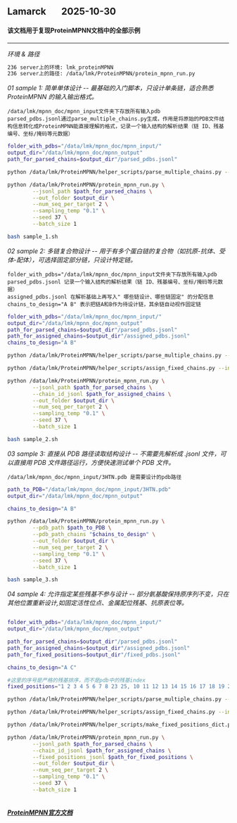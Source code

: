 ## Lamarck &nbsp; &nbsp; &nbsp; 2025-10-30
#### 该文档用于复现ProteinMPNN文档中的全部示例
---

*环境 & 路径*
```bash
236 server上的环境: lmk_proteinMPNN
236 server上的路径: /data/lmk/ProteinMPNN/protein_mpnn_run.py
```

*01  sample 1: 简单单体设计 -- 最基础的入门脚本，只设计单条链，适合熟悉 ProteinMPNN 的输入输出格式。*
```
/data/lmk/mpnn_doc/mpnn_input文件夹下存放所有输入pdb
parsed_pdbs.jsonl通过parse_multiple_chains.py生成，作用是将原始的PDB文件结构信息转化成ProteinMPNN能直接理解的格式，记录一个输入结构的解析结果（链 ID、残基编号、坐标/掩码等元数据）
```
```bash
folder_with_pdbs="/data/lmk/mpnn_doc/mpnn_input/"
output_dir="/data/lmk/mpnn_doc/mpnn_output"
path_for_parsed_chains=$output_dir"/parsed_pdbs.jsonl"

python /data/lmk/ProteinMPNN/helper_scripts/parse_multiple_chains.py --input_path=$folder_with_pdbs --output_path=$path_for_parsed_chains

python /data/lmk/ProteinMPNN/protein_mpnn_run.py \
        --jsonl_path $path_for_parsed_chains \
        --out_folder $output_dir \
        --num_seq_per_target 2 \
        --sampling_temp "0.1" \
        --seed 37 \
        --batch_size 1
```
```bash
bash sample_1.sh
```

*02  sample 2: 多链复合物设计 -- 用于有多个蛋白链的复合物（如抗原-抗体、受体-配体），可选择固定部分链，只设计特定链。*
```
folder_with_pdbs="/data/lmk/mpnn_doc/mpnn_input文件夹下存放所有输入pdb
parsed_pdbs.jsonl 记录一个输入结构的解析结果（链 ID、残基编号、坐标/掩码等元数据）
assigned_pdbs.jsonl 在解析基础上再写入" 哪些链设计、哪些链固定" 的分配信息
chains_to_design="A B" 表示把链A和B作为待设计链，其余链自动视作固定链
```
```bash
folder_with_pdbs="/data/lmk/mpnn_doc/mpnn_input/"
output_dir="/data/lmk/mpnn_doc/mpnn_output"
path_for_parsed_chains=$output_dir"/parsed_pdbs.jsonl"
path_for_assigned_chains=$output_dir"/assigned_pdbs.jsonl"
chains_to_design="A B"

python /data/lmk/ProteinMPNN/helper_scripts/parse_multiple_chains.py --input_path=$folder_with_pdbs --output_path=$path_for_parsed_chains

python /data/lmk/ProteinMPNN/helper_scripts/assign_fixed_chains.py --input_path=$path_for_parsed_chains --output_path=$path_for_assigned_chains --chain_list "$chains_to_design"

python /data/lmk/ProteinMPNN/protein_mpnn_run.py \
        --jsonl_path $path_for_parsed_chains \
        --chain_id_jsonl $path_for_assigned_chains \
        --out_folder $output_dir \
        --num_seq_per_target 2 \
        --sampling_temp "0.1" \
        --seed 37 \
        --batch_size 1
```
```bash
bash sample_2.sh
```

*03  sample 3: 直接从 PDB 路径读取结构设计 -- 不需要先解析成 .jsonl 文件，可以直接用 PDB 文件路径运行，方便快速测试单个 PDB 文件。*
```
/data/lmk/mpnn_doc/mpnn_input/3HTN.pdb 是需要设计的pdb路径
```
```bash
path_to_PDB="/data/lmk/mpnn_doc/mpnn_input/3HTN.pdb"
output_dir="/data/lmk/mpnn_doc/mpnn_output"

chains_to_design="A B"

python /data/lmk/ProteinMPNN/protein_mpnn_run.py \
        --pdb_path $path_to_PDB \
        --pdb_path_chains "$chains_to_design" \
        --out_folder $output_dir \
        --num_seq_per_target 2 \
        --sampling_temp "0.1" \
        --seed 37 \
        --batch_size 1
```
```bash
bash sample_3.sh
```

*04  sample 4: 允许指定某些残基不参与设计 -- 部分氨基酸保持原序列不变，只在其他位置重新设计,如固定活性位点、金属配位残基、抗原表位等。*
```

```
```bash
folder_with_pdbs="/data/lmk/mpnn_doc/mpnn_input/"
output_dir="/data/lmk/mpnn_doc/mpnn_output"

path_for_parsed_chains=$output_dir"/parsed_pdbs.jsonl"
path_for_assigned_chains=$output_dir"/assigned_pdbs.jsonl"
path_for_fixed_positions=$output_dir"/fixed_pdbs.jsonl"

chains_to_design="A C"

#这里的序号是严格的残基排序，而不是pdb中的残基index
fixed_positions="1 2 3 4 5 6 7 8 23 25, 10 11 12 13 14 15 16 17 18 19 20 40"

python /data/lmk/ProteinMPNN/helper_scripts/parse_multiple_chains.py --input_path=$folder_with_pdbs --output_path=$path_for_parsed_chains

python /data/lmk/ProteinMPNN/helper_scripts/assign_fixed_chains.py --input_path=$path_for_parsed_chains --output_path=$path_for_assigned_chains --chain_list "$chains_to_design"

python /data/lmk/ProteinMPNN/helper_scripts/make_fixed_positions_dict.py --input_path=$path_for_parsed_chains --output_path=$path_for_fixed_positions --chain_list "$chains_to_design" --position_list "$fixed_positions"

python /data/lmk/ProteinMPNN/protein_mpnn_run.py \
        --jsonl_path $path_for_parsed_chains \
        --chain_id_jsonl $path_for_assigned_chains \
        --fixed_positions_jsonl $path_for_fixed_positions \
        --out_folder $output_dir \
        --num_seq_per_target 2 \
        --sampling_temp "0.1" \
        --seed 37 \
        --batch_size 1
```
```bash

```

##### [ProteinMPNN官方文档](https://github.com/dauparas/ProteinMPNN)























































































